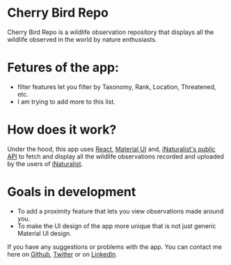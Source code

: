 # Cherry Bird Repo

Cherry Bird Repo is a wildlife observation repository that displays all the wildlife observed in the world by nature enthusiasts.

# Fetures of the app:

- filter features let you filter by Taxonomy, Rank, Location, Threatened, etc.
- I am trying to add more to this list.

# How does it work?

Under the hood, this app uses [React](http://reactjs.org/), [Material UI](https://material-ui.com/) and, [iNaturalist's public API](http://api.inaturalist.org/v1/docs/) to fetch and display all the wildlife observations recorded and uploaded by the users of [iNaturalist](http://inaturalist.org/).

# Goals in development

- To add a proximity feature that lets you view observations made around you.
- To make the UI design of the app more unique that is not just generic Material UI design.

If you have any suggestions or problems with the app. You can contact me here on [Github](http://github.com/HyphenFrox), [Twitter](http://twiter.com/HyphenFrox) or on [LinkedIn](http:/linkedin.com/in/hyphenfrox/).
